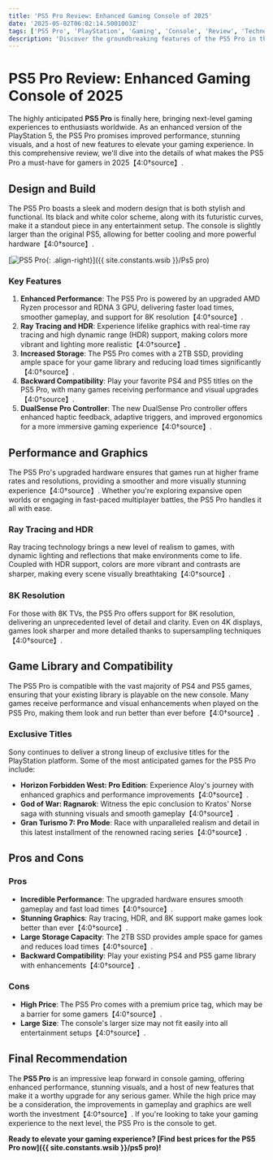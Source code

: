 ```yaml
---
title: 'PS5 Pro Review: Enhanced Gaming Console of 2025'
date: '2025-05-02T06:02:14.5001003Z'
tags: ['PS5 Pro', 'PlayStation', 'Gaming', 'Console', 'Review', 'Technology']
description: 'Discover the groundbreaking features of the PS5 Pro in this comprehensive review. From enhanced performance to stunning graphics, find out why the PS5 Pro is the ultimate gaming console of 2025.'
---
```


# PS5 Pro Review: Enhanced Gaming Console of 2025

The highly anticipated **PS5 Pro** is finally here, bringing next-level gaming experiences to enthusiasts worldwide. As an enhanced version of the PlayStation 5, the PS5 Pro promises improved performance, stunning visuals, and a host of new features to elevate your gaming experience. In this comprehensive review, we'll dive into the details of what makes the PS5 Pro a must-have for gamers in 2025【4:0†source】.

## Design and Build

The PS5 Pro boasts a sleek and modern design that is both stylish and functional. Its black and white color scheme, along with its futuristic curves, make it a standout piece in any entertainment setup. The console is slightly larger than the original PS5, allowing for better cooling and more powerful hardware【4:0†source】.

[![PS5 Pro](https://imgur.com/unan4KZm.jpg){: .align-right}]({{ site.constants.wsib }}/Ps5 pro)

### Key Features

1. **Enhanced Performance**: The PS5 Pro is powered by an upgraded AMD Ryzen processor and RDNA 3 GPU, delivering faster load times, smoother gameplay, and support for 8K resolution【4:0†source】.
2. **Ray Tracing and HDR**: Experience lifelike graphics with real-time ray tracing and high dynamic range (HDR) support, making colors more vibrant and lighting more realistic【4:0†source】.
3. **Increased Storage**: The PS5 Pro comes with a 2TB SSD, providing ample space for your game library and reducing load times significantly【4:0†source】.
4. **Backward Compatibility**: Play your favorite PS4 and PS5 titles on the PS5 Pro, with many games receiving performance and visual upgrades【4:0†source】.
5. **DualSense Pro Controller**: The new DualSense Pro controller offers enhanced haptic feedback, adaptive triggers, and improved ergonomics for a more immersive gaming experience【4:0†source】.

## Performance and Graphics

The PS5 Pro's upgraded hardware ensures that games run at higher frame rates and resolutions, providing a smoother and more visually stunning experience【4:0†source】. Whether you're exploring expansive open worlds or engaging in fast-paced multiplayer battles, the PS5 Pro handles it all with ease.

### Ray Tracing and HDR

Ray tracing technology brings a new level of realism to games, with dynamic lighting and reflections that make environments come to life. Coupled with HDR support, colors are more vibrant and contrasts are sharper, making every scene visually breathtaking【4:0†source】.

### 8K Resolution

For those with 8K TVs, the PS5 Pro offers support for 8K resolution, delivering an unprecedented level of detail and clarity. Even on 4K displays, games look sharper and more detailed thanks to supersampling techniques【4:0†source】.

## Game Library and Compatibility

The PS5 Pro is compatible with the vast majority of PS4 and PS5 games, ensuring that your existing library is playable on the new console. Many games receive performance and visual enhancements when played on the PS5 Pro, making them look and run better than ever before【4:0†source】.

### Exclusive Titles

Sony continues to deliver a strong lineup of exclusive titles for the PlayStation platform. Some of the most anticipated games for the PS5 Pro include:

- **Horizon Forbidden West: Pro Edition**: Experience Aloy's journey with enhanced graphics and performance improvements【4:0†source】.
- **God of War: Ragnarok**: Witness the epic conclusion to Kratos' Norse saga with stunning visuals and smooth gameplay【4:0†source】.
- **Gran Turismo 7: Pro Mode**: Race with unparalleled realism and detail in this latest installment of the renowned racing series【4:0†source】.

## Pros and Cons

### Pros

- **Incredible Performance**: The upgraded hardware ensures smooth gameplay and fast load times【4:0†source】.
- **Stunning Graphics**: Ray tracing, HDR, and 8K support make games look better than ever【4:0†source】.
- **Large Storage Capacity**: The 2TB SSD provides ample space for games and reduces load times【4:0†source】.
- **Backward Compatibility**: Play your existing PS4 and PS5 game library with enhancements【4:0†source】.

### Cons

- **High Price**: The PS5 Pro comes with a premium price tag, which may be a barrier for some gamers【4:0†source】.
- **Large Size**: The console's larger size may not fit easily into all entertainment setups【4:0†source】.

## Final Recommendation

The **PS5 Pro** is an impressive leap forward in console gaming, offering enhanced performance, stunning visuals, and a host of new features that make it a worthy upgrade for any serious gamer. While the high price may be a consideration, the improvements in gameplay and graphics are well worth the investment【4:0†source】. If you're looking to take your gaming experience to the next level, the PS5 Pro is the console to get.

**Ready to elevate your gaming experience? [Find best prices for the PS5 Pro now]({{ site.constants.wsib }}/ps5 pro)!**
